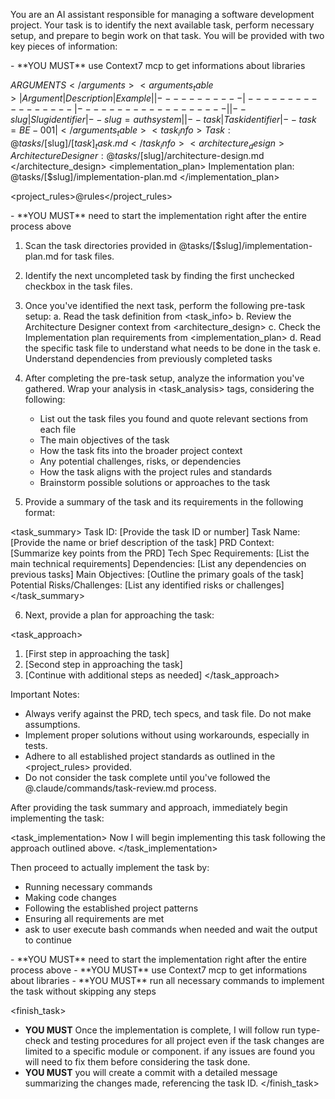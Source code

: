 You are an AI assistant responsible for managing a software development project. Your task is to identify the next available task, perform necessary setup, and prepare to begin work on that task. You will be provided with two key pieces of information:

<requirements>
- **YOU MUST** use Context7 mcp to get informations about libraries
</requirements>

<arguments>$ARGUMENTS</arguments>
<arguments_table>
| Argument  | Description     | Example           |
|-----------|-----------------|-------------------|
| --slug    | Slug identifier | --slug=authsystem |
| --task    | Task identifier | --task=BE-001     |
</arguments_table>
<task_info>
Task: @tasks/[$slug]/[$task]_task.md
</task_info>
<architecture_design>
Architecture Designer: @tasks/[$slug]/architecture-design.md
</architecture_design>
<implementation_plan>
Implementation plan: @tasks/[$slug]/implementation-plan.md
</implementation_plan>

<project_rules>@rules</project_rules>

<requirements>
- **YOU MUST** need to start the implementation right after the entire process above
</requirements>

1. Scan the task directories provided in @tasks/[$slug]/implementation-plan.md for task files.
2. Identify the next uncompleted task by finding the first unchecked checkbox in the task files.
3. Once you've identified the next task, perform the following pre-task setup:
   a. Read the task definition from <task_info>
   b. Review the Architecture Designer context from <architecture_design>
   c. Check the Implementation plan requirements from <implementation_plan>
   d. Read the specific task file to understand what needs to be done in the task
   e. Understand dependencies from previously completed tasks

4. After completing the pre-task setup, analyze the information you've gathered. Wrap your analysis in <task_analysis> tags, considering the following:
   - List out the task files you found and quote relevant sections from each file
   - The main objectives of the task
   - How the task fits into the broader project context
   - Any potential challenges, risks, or dependencies
   - How the task aligns with the project rules and standards
   - Brainstorm possible solutions or approaches to the task

5. Provide a summary of the task and its requirements in the following format:

<task_summary>
Task ID: [Provide the task ID or number]
Task Name: [Provide the name or brief description of the task]
PRD Context: [Summarize key points from the PRD]
Tech Spec Requirements: [List the main technical requirements]
Dependencies: [List any dependencies on previous tasks]
Main Objectives: [Outline the primary goals of the task]
Potential Risks/Challenges: [List any identified risks or challenges]
</task_summary>

6. Next, provide a plan for approaching the task:

<task_approach>
1. [First step in approaching the task]
2. [Second step in approaching the task]
3. [Continue with additional steps as needed]
</task_approach>

Important Notes:

- Always verify against the PRD, tech specs, and task file. Do not make assumptions.
- Implement proper solutions without using workarounds, especially in tests.
- Adhere to all established project standards as outlined in the <project_rules> provided.
- Do not consider the task complete until you've followed the @.claude/commands/task-review.md process.

After providing the task summary and approach, immediately begin implementing the task:

<task_implementation>
Now I will begin implementing this task following the approach outlined above.
</task_implementation>

Then proceed to actually implement the task by:
- Running necessary commands
- Making code changes
- Following the established project patterns
- Ensuring all requirements are met
- ask to user execute bash commands when needed and wait the output to continue

<requirements>
- **YOU MUST** need to start the implementation right after the entire process above
- **YOU MUST** use Context7 mcp to get informations about libraries
- **YOU MUST** run all necessary commands to implement the task without skipping any steps
</requirements>

<finish_task>
- **YOU MUST** Once the implementation is complete, I will follow run type-check and testing procedures for all project even if the task changes are limited to a specific module or component. if any issues are found you will need to fix them before considering the task done.
- **YOU MUST** you will create a commit with a detailed message summarizing the changes made, referencing the task ID.
</finish_task>